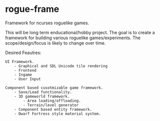 # rogue-frame
Framework for ncurses roguelike games.

This will be long term enducational/hobby project. The goal is to create a framework 
for building various roguelike games/experiments. The scope/design/focus is likely to 
change over time.

Desired Feautres: 

	UI Framework.
        - Graphical and SDL Unicode tile rendering
		- Frontend
		- Ingame
		- User Input
		
	Component based cusotmizable game framework.
		- Save/Load functionality.
		- 3D gameworld framework.
			- Area loading/offloading.
			- Terrain/level generator
		- Component based entity framework.
		- Dwarf Fortress style material system.



